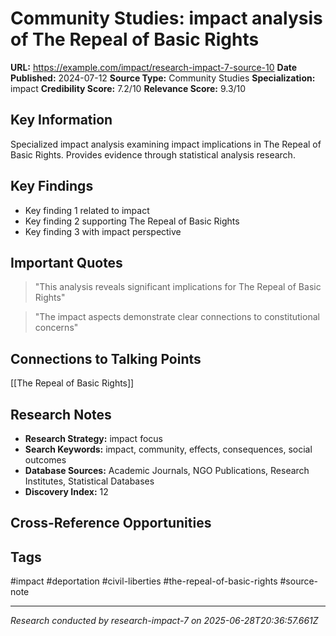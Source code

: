 # Community Studies: impact analysis of The Repeal of Basic Rights

**URL:** https://example.com/impact/research-impact-7-source-10
**Date Published:** 2024-07-12
**Source Type:** Community Studies
**Specialization:** impact
**Credibility Score:** 7.2/10
**Relevance Score:** 9.3/10

## Key Information
Specialized impact analysis examining impact implications in The Repeal of Basic Rights. Provides evidence through statistical analysis research.

## Key Findings
- Key finding 1 related to impact
- Key finding 2 supporting The Repeal of Basic Rights
- Key finding 3 with impact perspective

## Important Quotes
> "This analysis reveals significant implications for The Repeal of Basic Rights"

> "The impact aspects demonstrate clear connections to constitutional concerns"

## Connections to Talking Points
[[The Repeal of Basic Rights]]

## Research Notes
- **Research Strategy:** impact focus
- **Search Keywords:** impact, community, effects, consequences, social outcomes
- **Database Sources:** Academic Journals, NGO Publications, Research Institutes, Statistical Databases
- **Discovery Index:** 12

## Cross-Reference Opportunities
<!-- Audit agents will populate this section -->

## Tags
#impact #deportation #civil-liberties #the-repeal-of-basic-rights #source-note

---
*Research conducted by research-impact-7 on 2025-06-28T20:36:57.661Z*
